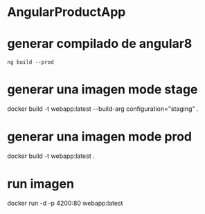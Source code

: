 # AngularProductApp

# generar compilado de angular8
    ng build --prod

# generar una imagen mode stage
docker build -t webapp:latest --build-arg configuration="staging" .

# generar una imagen mode prod
docker build -t webapp:latest .

# run imagen
docker run -d -p 4200:80 webapp:latest